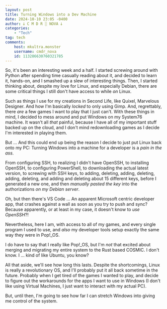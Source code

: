 ```yaml
---
layout: post
title: Turning Windows into a Dev Machine
date: 2024-10-10 23:05 -0400
author: 𐕣 C M D R ░ NOVA 𐕣
categories:
    - "Tech"
tag: tech
comments:
    host: mkultra.monster
    username: cmdr_nova
    id: 113286630760321785
---
```

So, it's been an interesting week and a half. I started screwing around with Python after spending time casually reading about it, and decided to learn it, hands-on, and I smashed up a slew of interesting things. Then, I started thinking about, despite my love for Linux, and especially Debian, there are some critical things I still don't have access to while *on* Linux.

Such as things I use for my creations in Second Life, like Quixel, Marvelous Designer. And how I'm basically *locked* to only using Gimp. And, regrettably, there *are* a few games I want to play that I just can't. With these things in mind, I decided to mess around and put Windows on my System76 machine. It wasn't all *that* painful, because I have all of my important stuff backed up on the cloud, and I don't mind redownloading games as I decide I'm interested in playing them.

But ... And this could end up being the reason I decide to just put Linux back onto my PC: Turning Windows into a machine for a developer is a *pain in the ass*.

From configuring SSH, to realizing I didn't have OpenSSH, to installing OpenSSH, to configuring PowerShell, to downloading the actual latest version, to screwing with SSH keys, to adding, deleting, adding, deleting, adding, deleting, and adding and deleting about 15 different keys, before I generated a new one, and then *manually pasted the key* into the authorizations *on my Debian server*.

Oh, but then there's VS Code ... An apparent Microsoft centric developer app, that crashes against a wall as soon as you try to push and sync? Because apparently, or at least in my case, it doesn't know to *use OpenSSH*?!

Nevertheless, here I am, with access to all of my games, and every single program I used to use, and *also* my developer tools setup exactly the same way they were in Pop!_OS.

I do have to say that I really like Pop!_OS, but I'm *not* that excited about merging and migrating my entire system to the Rust based COSMIC. I don't know. I ... kind of like Ubuntu, you know?

All that aside, we'll see how long this lasts. Despite the shortcomings, Linux is really a revolutionary OS, and I'll probably put it all back sometime in the future. Probably when I get tired of the games I wanted to play, and decide to figure out the workarounds for the apps I want to use in Windows (I don't like using Virtual Machines, I just want to interact with my actual PC).

But, until then, I'm going to see how far I can stretch Windows into giving me control of the system.